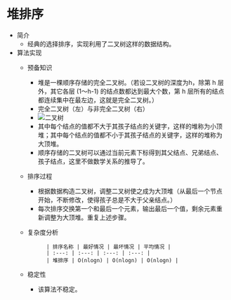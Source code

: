 # 堆排序
- 简介
	- 经典的选择排序，实现利用了二叉树这样的数据结构。
- 算法实现
	- 预备知识
		- 堆是一棵顺序存储的完全二叉树。（若设二叉树的深度为h，除第 h 层外，其它各层 (1～h-1) 的结点数都达到最大个数，第 h 层所有的结点都连续集中在最左边，这就是完全二叉树。）
		- 完全二叉树（左）与非完全二叉树（右）
		- ![二叉树](http://g.recordit.co/wPAe1bJtxA.gif)
		- 其中每个结点的值都不大于其孩子结点的关键字，这样的堆称为小顶堆；其中每个结点的值都不小于其孩子结点的关键字，这样的堆称为大顶堆。
		- 顺序存储的二叉树可以通过当前元素下标得到其父结点、兄弟结点、孩子结点，这里不做数学关系的推导了。
	- 排序过程
		- 根据数据构造二叉树，调整二叉树使之成为大顶堆（从最后一个节点开始，不断修改，使得孩子总是不大于父亲结点。）
		- 每次排序交换第一个和最后一个元素，输出最后一个值，剩余元素重新调整为大顶堆。重复上述步骤。
	- 复杂度分析
	
				| 排序名称 | 最好情况 | 最坏情况 | 平均情况 |
				| :---: | :---: | :---: | :---: |
				| 堆排序 | O(nlogn) | O(nlogn) | O(nlogn) |
	- 稳定性
		- 该算法不稳定。